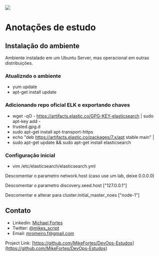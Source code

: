 ![](https://www.paragyte.com/img/elk%20Banner.jpg)
# Anotações de estudo

## Instalação do ambiente
Ambiente instalado em um Ubuntu Server, mas operacional em outras distribuições.

### Atualizndo o ambiente
* yum update
* apt-get install update
### Adicionando repo oficial ELK e exportando chaves
* wget -qO - https://artifacts.elastic.co/GPG-KEY-elasticsearch | sudo apt-key add -
* trusted.gpg.d
* sudo apt-get install apt-transport-https
* echo "deb https://artifacts.elastic.co/packages/7.x/apt stable main" |
* sudo apt-get update && sudo apt-get install elasticsearch
### Configuração inicial 

* vim /etc/elasticsearch/elasticsearch.yml

Descomentar o parametro network.host (caso use um lab, deixe 0.0.0.0)&nbsp;

Descomentar o parametro discovery.seed.host ["127.0.0.1"]
&nbsp;

Descomentar  e alterar para cluster.initial_master_noes ["node-1"]
&nbsp;


## Contato

- Linkedin: [Michael Fortes](https://www.linkedin.com/in/mikefortes)
- Twitter: [@mikes_script
](https://twitter.com/mikes_script)
- Email: mromeiro.f@gmail.com

Project Link: [https://github.com/MikeFortes/DevOps-Estudos](https://github.com/MikeFortes/DevOps-Estudos)